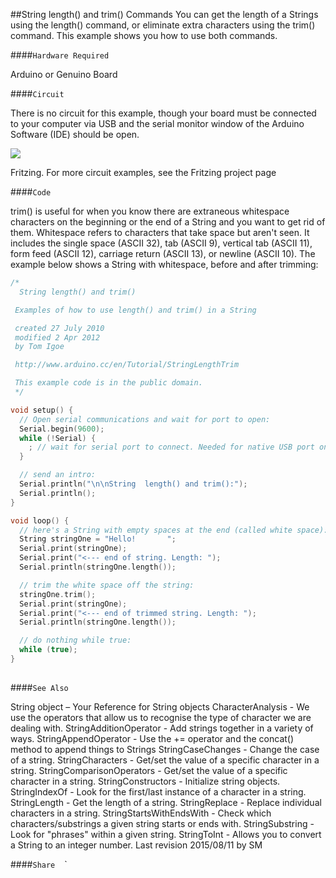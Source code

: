 ##String length() and trim() Commands
You can get the length of a Strings  using the length() command, or eliminate extra characters using the trim() command.  This example shows you how to use both commands.


####`Hardware Required`

Arduino or Genuino Board  

####`Circuit`


There is no circuit for this example, though your board must be connected to your computer via USB and the serial monitor window of the Arduino Software (IDE) should be open.


![](img/Arduino_bb.png)

Fritzing. For more circuit examples, see the Fritzing project page 


####`Code`

trim() is useful for when you know there are extraneous whitespace characters on the beginning or the end of a String and you want to get rid of them. Whitespace refers to characters that take space but aren't seen. It includes the single space (ASCII 32), tab (ASCII 9), vertical tab (ASCII 11), form feed (ASCII 12), carriage return (ASCII 13), or newline (ASCII 10). The example below shows a String with whitespace, before and after trimming:




  
```c++
/*
  String length() and trim()

 Examples of how to use length() and trim() in a String

 created 27 July 2010
 modified 2 Apr 2012
 by Tom Igoe

 http://www.arduino.cc/en/Tutorial/StringLengthTrim

 This example code is in the public domain.
 */

void setup() {
  // Open serial communications and wait for port to open:
  Serial.begin(9600);
  while (!Serial) {
    ; // wait for serial port to connect. Needed for native USB port only
  }

  // send an intro:
  Serial.println("\n\nString  length() and trim():");
  Serial.println();
}

void loop() {
  // here's a String with empty spaces at the end (called white space):
  String stringOne = "Hello!       ";
  Serial.print(stringOne);
  Serial.print("<--- end of string. Length: ");
  Serial.println(stringOne.length());

  // trim the white space off the string:
  stringOne.trim();
  Serial.print(stringOne);
  Serial.print("<--- end of trimmed string. Length: ");
  Serial.println(stringOne.length());

  // do nothing while true:
  while (true);
}
  
```





####`See Also`

String object – Your Reference for String objects
CharacterAnalysis - We use the operators that allow us to recognise the type of character we are dealing with.
StringAdditionOperator - Add strings together in a variety of ways. 
StringAppendOperator - Use the += operator and the concat() method to append things to Strings
StringCaseChanges - Change the case of a string. 
StringCharacters - Get/set the value of a specific character in a string. 
StringComparisonOperators - Get/set the value of a specific character in a string. 
StringConstructors - Initialize string objects. 
StringIndexOf - Look for the first/last instance of a character in a string. 
StringLength - Get the length of a string. 
StringReplace - Replace individual characters in a string. 
StringStartsWithEndsWith - Check which characters/substrings a given string starts or ends with. 
StringSubstring - Look for "phrases" within a given string. 
StringToInt - Allows you to convert a String to an integer number.
Last revision 2015/08/11 by SM



				
				




  ####`Share`
`
`
`
